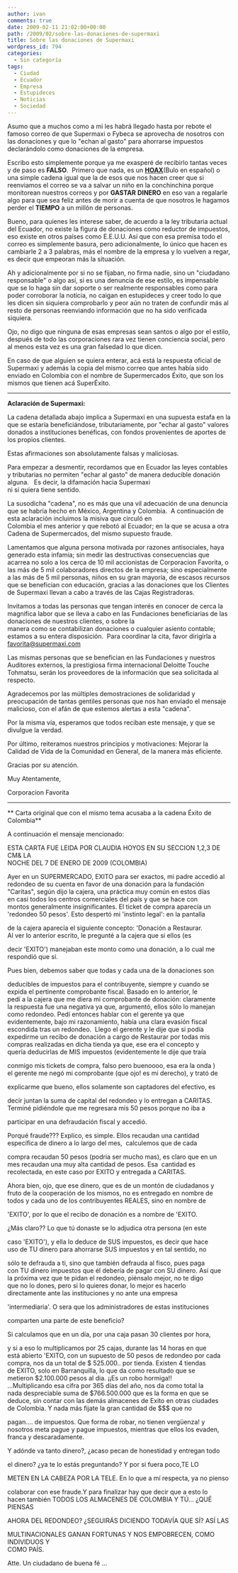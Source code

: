 ```yaml
---
author: ivan
comments: true
date: 2009-02-11 21:02:00+00:00
path: /2009/02/sobre-las-donaciones-de-supermaxi
title: Sobre las donaciones de Supermaxi
wordpress_id: 794
categories:
  - Sin categoría
tags:
  - Ciudad
  - Ecuador
  - Empresa
  - Estupideces
  - Noticias
  - Sociedad
---
```


Asumo que a muchos como a mi les habrá llegado hasta por rebote el famoso correo de que Supermaxi o Fybeca se aprovecha de nosotros con las donaciones y que lo "echan al gasto" para ahorrarse impuestos declarándolo como donaciones de la empresa.

Escribo esto simplemente porque ya me exasperé de recibirlo tantas veces y de paso es **FALSO**.  Primero que nada, es un [**HOAX**](https://es.wikipedia.org/wiki/Bulo)(Bulo en español) o una simple cadena igual que la de esos que nos hacen creer que si reenviamos el correo se va a salvar un niño en la conchinchina porque monitorean nuestros correos y por **GASTAR** **DINERO** en eso van a regalarle algo para que sea feliz antes de morir a cuenta de que nosotros le hagamos perder el **TIEMPO** a un millón de personas.

Bueno, para quienes les interese saber, de acuerdo a la ley tributaria actual del Ecuador, no existe la figura de donaciones como reductor de impuestos, eso existe en otros países como E.E.U.U. Así que con esa premisa todo el correo es simplemente basura, pero adicionalmente, lo único que hacen es cambiarle 2 a 3 palabras, más el nombre de la empresa y lo vuelven a regar, es decir que empeoran más la situación.

Ah y adicionalmente por si no se fijaban, no firma nadie, sino un "ciudadano responsable" o algo así, si es una denuncia de ese estilo, es impensable que se lo haga sin dar soporte o ser realmente responsables como para poder corroborar la noticia, no caigan en estupideces y creer todo lo que les dicen sin siquiera comprobarlo y peor aún no traten de confundir más al resto de personas reenviando información que no ha sido verificada siquiera.

Ojo, no digo que ninguna de esas empresas sean santos o algo por el estilo, después de todo las corporaciones rara vez tienen conciencia social, pero al menos esta vez es una gran falsedad lo que dicen.

En caso de que alguien se quiera enterar, acá está la respuesta oficial de Supermaxi y además la copia del mismo correo que antes había sido enviado en Colombia con el nombre de Supermercados Éxito, que son los mismos que tienen acá SuperÉxito.

---

**Aclaración de Supermaxi:**

La cadena detallada abajo implica a Supermaxi en una supuesta estafa en la que se estaría beneficiándose, tributariamente, por "echar al gasto" valores donados a instituciones benéficas, con fondos provenientes de aportes de los propios clientes.

Estas afirmaciones son absolutamente falsas y maliciosas.

Para empezar a desmentir, recordamos que en Ecuador las leyes contables y tributarias no permiten "echar al gasto" de manera deducible donación alguna.   Es decir, la difamación hacia Supermaxi  
ni si quiera tiene sentido.

La susodicha "cadena", no es más que una vil adecuación de una denuncia que se habría hecho en México, Argentina y Colombia.  A continuación de esta aclaración incluimos la misiva que circuló en  
Colombia el mes anterior y que rebotó al Ecuador; en la que se acusa a otra Cadena de Supermercados, del mismo supuesto fraude.

Lamentamos que alguna persona motivada por razones antisociales, haya generado esta infamia; sin medir las destructivas consecuencias que acarrea no solo a los cerca de 10 mil accionistas de Corporacion Favorita, o las más de 5 mil colaboradores directos de la empresa; sino especialmente a las más de 5 mil personas, niños en su gran mayoría, de escasos recursos que se benefician con educación, gracias a las donaciones que los Clientes de Supermaxi llevan a cabo a través de las Cajas Registradoras.

Invitamos a todas las personas que tengan interés en conocer de cerca la magnifica labor que se lleva a cabo en las Fundaciones beneficiarias de las donaciones de nuestros clientes, o sobre la  
manera como se contabilizan donaciones o cualquier asiento contable; estamos a su entera disposición.  Para coordinar la cita, favor dirigirla a [favorita@supermaxi.com](mailto:favorita@supermaxi.com)

Las mismas personas que se benefician en las Fundaciones y nuestros Auditores externos, la prestigiosa firma internacional Deloitte Touche Tohmatsu, serán los proveedores de la información que sea solicitada al respecto.

Agradecemos por las múltiples demostraciones de solidaridad y preocupación de tantas gentiles personas que nos han enviado el mensaje malicioso, con el afán de que estemos alertas a esta "cadena".

Por la misma vía, esperamos que todos reciban este mensaje, y que se divulgue la verdad.

Por último, reiteramos nuestros principios y motivaciones: Mejorar la Calidad de Vida de la Comunidad en General, de la manera más eficiente.

Gracias por su atención.

Muy Atentamente,

Corporacion Favorita

---

** Carta original que con el mismo tema acusaba a la cadena Éxito de Colombia**

A continuación el mensaje mencionado:

ESTA CARTA FUE LEIDA POR CLAUDIA HOYOS EN SU SECCION 1,2,3 DE CM& LA  
NOCHE DEL 7 DE ENERO DE 2009 (COLOMBIA)

Ayer en un SUPERMERCADO, EXITO para ser exactos, mi padre accedió al  
redondeo de su cuenta en favor de una donación para la fundación  
"Caritas", según dijo la cajera, una práctica muy común en estos días  
en casi todos los centros comerciales del país y que se hace con  
montos generalmente insignificantes. El ticket de compra aparecía un  
'redondeo 50 pesos'. Esto despertó mi 'instinto legal': en la pantalla

de la cajera aparecía el siguiente concepto: 'Donación a Restaurar.  
Al ver lo anterior escrito, le pregunté a la cajera que si ellos (es

decir 'EXITO') manejaban este monto como una donación, a lo cual me  
respondió que sí.

Pues bien, debemos saber que todas y cada una de la donaciones son

deducibles de impuestos para el contribuyente, siempre y cuando se  
expida el pertinente comprobante fiscal. Basado en lo anterior, le  
pedí a la cajera que me diera mi comprobante de donación: claramente  
la respuesta fue una negativa ya que, argumentó, ellos sólo lo manejan  
como redondeo. Pedí entonces hablar con el gerente ya que  
evidentemente, bajo mi razonamiento, había una clara evasión fiscal  
escondida tras un redondeo.  Llego el gerente y le dije que si podía  
expedirme un recibo de donación a cargo de Restaurar por todas mis  
compras realizadas en dicha tienda ya que, ese era el concepto y  
quería deducirlas de MIS impuestos (evidentemente le dije que traía

conmigo mis tickets de compra, falso pero buenoooo, esa era la onda )  
el gerente me negó mi comprobante (que ojo! es mi derecho), y trató de

explicarme que bueno, ellos solamente son captadores del efectivo, es

decir juntan la suma de capital del redondeo y lo entregan a CARITAS.  
Terminé pidiéndole que me regresara mis 50 pesos porque no iba a

participar en una defraudación fiscal y accedió.

Porqué fraude??? Explico, es simple. Ellos recaudan una cantidad  
específica de dinero a lo largo del mes,  calculemos que de cada

compra recaudan 50 pesos (podria ser mucho mas), es claro que en un  
mes recaudan una muy alta cantidad de pesos. Esa  cantidad es  
recolectada, en este caso por EXITO y entregada a CARITAS.

Ahora bien, ojo, que ese dinero, que es de un montón de ciudadanos y  
fruto de la cooperación de los mismos, no es entregado en nombre de  
todos y cada uno de los contribuyentes REALES, sino en nombre de

'EXITO', por lo que el recibo de donación es a nombre de 'EXITO.

¿Más claro?? Lo que tú donaste se lo adjudica otra persona (en este

caso 'EXITO'), y ella lo deduce de SUS impuestos, es decir que hace  
uso de TU dinero para ahorrarse SUS impuestos y en tal sentido, no

sólo te defrauda a ti, sino que también defrauda al fisco, pues paga  
con TU dinero impuestos que él debería de pagar con SU dinero. Así que  
la próxima vez que te pidan el redondeo, piénsalo mejor, no te digo  
que no lo dones, pero si lo quieres donar, lo mejor es hacerlo  
directamente ante las instituciones y no ante una empresa

'intermediaria'. O sera que los administradores de estas instituciones

comparten una parte de este beneficio?

Si calculamos que en un día, por una caja pasan 30 clientes por hora,

y si a eso lo multiplicamos por 25 cajas, durante las 14 horas en que  
está abierto 'EXITO, con un supuesto de 50 pesos de redondeo por cada  
compra, nos da un total de $ 525.000.. por tienda. Existen 4 tiendas  
de EXITO, solo en Barranquilla, lo que da como resultado que se  
metieron $2.100.000 pesos al dia. ¡¡Es un robo hormiga!!  
...Multiplicando esa cifra por 365 días del año, nos da como total la  
nada despreciable suma de $766.500.000 que es la forma en que se  
deduce, sin contar con las demás almacenes de Exito en otras ciudades  
de Colombia. Y nada más fijate la gran cantidad de $\$\$ que no

pagan.... de impuestos. Que forma de robar, no tienen vergüenza! y  
nosotros meta pague y pague impuestos, mientras que ellos los evaden,  
franca y descaradamente.

Y adónde va tanto dinero?, ¿acaso pecan de honestidad y entregan todo

el dinero? ¿ya te lo estás preguntando? Y por si fuera poco,TE LO

METEN EN LA CABEZA POR LA TELE. En lo que a mí respecta, ya no pienso

colaborar con ese fraude.Y para finalizar hay que decir que a esto lo  
hacen también TODOS LOS ALMACENES DE COLOMBIA Y TÚ... ¿QUÉ PIENSAS

AHORA DEL REDONDEO? ¿SEGUIRÁS DICIENDO TODAVÍA QUE SÍ? ASÍ LAS

MULTINACIONALES GANAN FORTUNAS Y NOS EMPOBRECEN, COMO INDIVIDUOS Y  
COMO PAÍS.

Atte. Un ciudadano de buena fé ...
